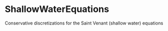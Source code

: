 # ShallowWaterEquations
Conservative discretizations for the Saint Venant (shallow water) equations
